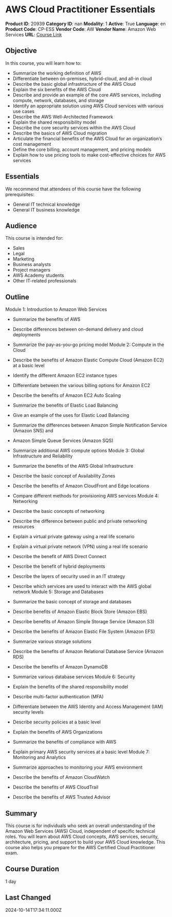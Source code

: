 # AWS Cloud Practitioner Essentials

**Product ID**: 20939
**Category ID**: nan
**Modality**: 1
**Active**: True
**Language**: en
**Product Code**: CP-ESS
**Vendor Code**: AW
**Vendor Name**: Amazon Web Services
**URL**: [Course Link](https://www.fastlaneus.com/course/amazon-cp-ess)

## Objective
In this course, you will learn how to:



- Summarize the working definition of AWS
- Differentiate between on-premises, hybrid-cloud, and all-in cloud
- Describe the basic global infrastructure of the AWS Cloud
- Explain the six benefits of the AWS Cloud
- Describe and provide an example of the core AWS services, including compute, network, databases, and storage
- Identify an appropriate solution using AWS Cloud services with various use cases
- Describe the AWS Well-Architected Framework
- Explain the shared responsibility model
- Describe the core security services within the AWS Cloud
- Describe the basics of AWS Cloud migration
- Articulate the financial benefits of the AWS Cloud for an organization’s cost management
- Define the core billing, account management, and pricing models
- Explain how to use pricing tools to make cost-effective choices for AWS services

## Essentials
We recommend that attendees of this course have the following prerequisites:


- General IT technical knowledge
- General IT business knowledge

## Audience
This course is intended for:



- Sales
- Legal
- Marketing
- Business analysts
- Project managers
- AWS Academy students
- Other IT-related professionals

## Outline
Module 1: Introduction to Amazon Web Services


- Summarize the benefits of AWS
- Describe differences between on-demand delivery and cloud deployments
- Summarize the pay-as-you-go pricing model
Module 2: Compute in the Cloud


- Describe the benefits of Amazon Elastic Compute Cloud (Amazon EC2) at a basic level
- Identify the different Amazon EC2 instance types
- Differentiate between the various billing options for Amazon EC2
- Describe the benefits of Amazon EC2 Auto Scaling
- Summarize the benefits of Elastic Load Balancing
- Give an example of the uses for Elastic Load Balancing
- Summarize the differences between Amazon Simple Notification Service (Amazon SNS) and
- Amazon Simple Queue Services (Amazon SQS)
- Summarize additional AWS compute options
Module 3: Global Infrastructure and Reliability


- Summarize the benefits of the AWS Global Infrastructure
- Describe the basic concept of Availability Zones
- Describe the benefits of Amazon CloudFront and Edge locations
- Compare different methods for provisioning AWS services
Module 4: Networking


- Describe the basic concepts of networking
- Describe the difference between public and private networking resources
- Explain a virtual private gateway using a real life scenario
- Explain a virtual private network (VPN) using a real life scenario
- Describe the benefit of AWS Direct Connect
- Describe the benefit of hybrid deployments
- Describe the layers of security used in an IT strategy
- Describe which services are used to interact with the AWS global network
Module 5: Storage and Databases


- Summarize the basic concept of storage and databases
- Describe benefits of Amazon Elastic Block Store (Amazon EBS)
- Describe benefits of Amazon Simple Storage Service (Amazon S3)
- Describe the benefits of Amazon Elastic File System (Amazon EFS)
- Summarize various storage solutions
- Describe the benefits of Amazon Relational Database Service (Amazon RDS)
- Describe the benefits of Amazon DynamoDB
- Summarize various database services
Module 6: Security


- Explain the benefits of the shared responsibility model
- Describe multi-factor authentication (MFA)
- Differentiate between the AWS Identity and Access Management (IAM) security levels
- Describe security policies at a basic level
- Explain the benefits of AWS Organizations
- Summarize the benefits of compliance with AWS
- Explain primary AWS security services at a basic level
Module 7: Monitoring and Analytics


- Summarize approaches to monitoring your AWS environment
- Describe the benefits of Amazon CloudWatch
- Describe the benefits of AWS CloudTrail
- Describe the benefits of AWS Trusted Advisor

## Summary
This course is for individuals who seek an overall understanding of the Amazon Web Services (AWS) Cloud, independent of specific technical roles. You will learn about AWS Cloud concepts, AWS services, security, architecture, pricing, and support to build your AWS Cloud knowledge. This course also helps you prepare for the AWS Certified Cloud Practitioner exam.

## Course Duration
1 day

## Last Changed
2024-10-14T17:34:11.000Z
